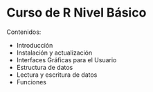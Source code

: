 # Curso de R Nivel Básico

Contenidos:

* Introducción
* Instalación y actualización
* Interfaces Gráficas para el Usuario
* Estructura de datos
* Lectura y escritura de datos
* Funciones